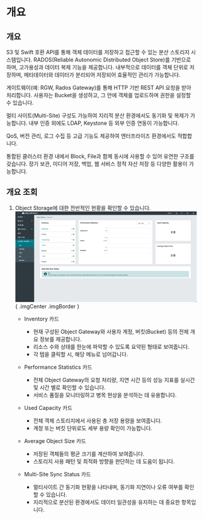 # 개요
## 개요
S3 및 Swift 호환 API를 통해 객체 데이터를 저장하고 접근할 수 있는 분산 스토리지 시스템입니다.
RADOS(Reliable Autonomic Distributed Object Store)를 기반으로 하며, 고가용성과 데이터 복제 기능을 제공합니다.
내부적으로 데이터를 객체 단위로 저장하며, 메타데이터와 데이터가 분리되어 저장되어 효율적인 관리가 가능합니다.

게이트웨이(예: RGW, Rados Gateway)를 통해 HTTP 기반 REST API 요청을 받아 처리합니다.
사용자는 Bucket을 생성하고, 그 안에 객체를 업로드하며 권한을 설정할 수 있습니다.

멀티 사이트(Multi-Site) 구성도 가능하여 지리적 분산 환경에서도 동기화 및 복제가 가능합니다.
내부 인증 외에도 LDAP, Keystone 등 외부 인증 연동이 가능합니다.

QoS, 버전 관리, 로그 수집 등 고급 기능도 제공하여 엔터프라이즈 환경에서도 적합합니다.

통합된 클러스터 환경 내에서 Block, File과 함께 동시에 사용할 수 있어 유연한 구조를 갖습니다.
장기 보관, 미디어 저장, 백업, 웹 서비스 정적 자산 저장 등 다양한 활용이 가능합니다.

## 개요 조회
1. Object Storage에 대한 전반적인 현황을 확인할 수 있습니다.
    ![개요 조회](../../assets/images/admin-guide/glue/object-storage/overview/glue-object-storage.png){ .imgCenter .imgBorder }

    * Inventory 카드
        * 현재 구성된 Object Gateway와 사용자 계정, 버킷(Bucket) 등의 전체 개요 정보를 제공합니다.
        * 리소스 수와 상태를 한눈에 파악할 수 있도록 요약된 형태로 보여줍니다.
        * 각 탭을 클릭할 시, 해당 메뉴로 넘어갑니다.

    * Performance Statistics 카드
        * 전체 Object Gateway의 요청 처리량, 지연 시간 등의 성능 지표를 실시간 및 시간 별로 확인할 수 있습니다.
        * 서비스 품질을 모니터링하고 병목 현상을 분석하는 데 유용합니다.

    * Used Capacity 카드
        * 전체 객체 스토리지에서 사용된 총 저장 용량을 보여줍니다.
        * 계정 또는 버킷 단위로도 세부 용량 확인이 가능합니다.

    * Average Object Size 카드
        * 저장된 객체들의 평균 크기를 계산하여 보여줍니다.
        * 스토리지 사용 패턴 및 최적화 방향을 판단하는 데 도움이 됩니다.

    * Multi-Site Sync Status 카드
        * 멀티사이트 간 동기화 현황을 나타내며, 동기화 지연이나 오류 여부를 확인할 수 있습니다.
        * 지리적으로 분산된 환경에서도 데이터 일관성을 유지하는 데 중요한 항목입니다.
